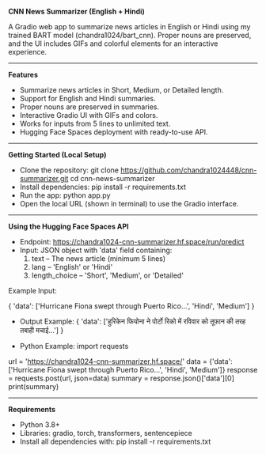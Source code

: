 **CNN News Summarizer (English + Hindi)**

A Gradio web app to summarize news articles in English or Hindi using my trained BART model (chandra1024/bart_cnn). Proper nouns are preserved, and the UI includes GIFs and colorful elements for an interactive experience.

----------------------------------------------------------------------------------------------------------

**Features**

* Summarize news articles in Short, Medium, or Detailed length.
* Support for English and Hindi summaries.
* Proper nouns are preserved in summaries.
* Interactive Gradio UI with GIFs and colors.
* Works for inputs from 5 lines to unlimited text.
* Hugging Face Spaces deployment with ready-to-use API.

---------------------------------------------------------------------------------------------------------

**Getting Started (Local Setup)**

* Clone the repository:
   git clone https://github.com/chandra1024448/cnn-summarizer.git
   cd cnn-news-summarizer
* Install dependencies:
   pip install -r requirements.txt
* Run the app:
   python app.py
* Open the local URL (shown in terminal) to use the Gradio interface.

---------------------------------------------------------------------------------------------------------

**Using the Hugging Face Spaces API**

* Endpoint: https://chandra1024-cnn-summarizer.hf.space/run/predict
* Input: JSON object with 'data' field containing:
   1. text – The news article (minimum 5 lines)
   2. lang – 'English' or 'Hindi'
   3. length_choice – 'Short', 'Medium', or 'Detailed'
 
Example Input:

   {
     'data': ['Hurricane Fiona swept through Puerto Rico...', 'Hindi', 'Medium']
   }
* Output Example:
   {
     'data': ['हुरिकेन फियोना ने पोर्टो रिको में रविवार को तूफान की तरह तबाही मचाई...']
   }
  
* Python Example:
import requests

url = 'https://chandra1024-cnn-summarizer.hf.space/'
data = {'data': ['Hurricane Fiona swept through Puerto Rico...', 'Hindi', 'Medium']}
response = requests.post(url, json=data)
summary = response.json()['data'][0]
print(summary)

-----------------------------------------------------------------------------------------------------------

**Requirements**

* Python 3.8+
* Libraries: gradio, torch, transformers, sentencepiece
* Install all dependencies with:
   pip install -r requirements.txt
